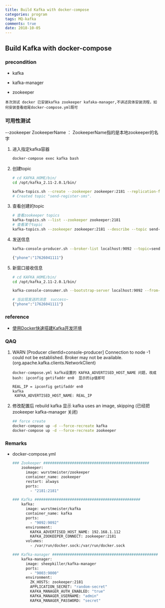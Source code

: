 ```yaml
---
title: Build Kafka with docker-compose
categories: program
tags: MQ-kafka
comments: true
date: 2018-10-05
---
```



## Build Kafka with docker-compose

### precondition

- kafka

- kafka-manager

-  zookeeper

  `本次测试 docker 已安装kafka zookeeper kafaka-manager,不讲述具体安装流程，如何安装查看结尾docker-compose.yml既可`

### 可用性测试

   --zookeeper ZookeeperName ： ZookeeperName指的是本地zookeeper的名字

1. 进入指定kafka容器

   ```bash
   docker-compose exec kafka bash
   ```

2. 创建topic

   ```bash
   # cd KAFKA_HOME/bin/
   cd /opt/kafka_2.11-2.0.1/bin/
   
   kafka-topics.sh --create --zookeeper zookeeper:2181 --replication-factor 1 --partitions 1 --topic send-register-sms
   # Created topic "send-register-sms".
   
   ```

3. 查看创建的topic

   ```bash
   # 查看zookeeper topics
   kafka-topics.sh --list --zookeeper zookeeper:2181
   # 查看某个topic
   kafka-topics.sh --zookeeper zookeeper:2181 --describe --topic send-register-sms
   ```

4. 发送信息

   ```bash
   kafka-console-producer.sh --broker-list localhost:9092 --topic=send-register-sms
   
   {"phone":"17626041111"}
   ```

5. 新窗口接收信息

   ```bash
   # cd KAFKA_HOME/bin/
   cd /opt/kafka_2.11-2.0.1/bin/
   
   kafka-console-consumer.sh --bootstrap-server localhost:9092 --from-beginning --topic send-register-sms
   
   # 当出现发送的消息  success~
   {"phone":"17626041111"}
   ```



### reference

- [使用Docker快速搭建Kafka开发环境](https://tomoyadeng.github.io/blog/2018/06/02/kafka-cluster-in-docker/index.html)

### QAQ

1. WARN [Producer clientId=console-producer] Connection to node -1 could not be established. Broker may not be available. (org.apache.kafka.clients.NetworkClient)

   `docker-compose.yml kafka设置的 KAFKA_ADVERTISED_HOST_NAME 问题，改成 bash: ipconfig getifaddr en0  显示的ip值即可`

   ```bash
   REAL_IP = ipconfig getifaddr en0
   kafka 
   	KAFKA_ADVERTISED_HOST_NAME: REAL_IP
   ```

2. 修改配置后 rebuild kafka 显示 kafka uses an image, skipping  (已经把zookeeper kafka-manager 关闭)

   ```bash
   ## force create
   docker-compose up -d --force-recreate kafka
   docker-compose up -d --force-recreate zookeeper
   ```



### Remarks

- docker-compose.yml

  ```bash
  ### Zookeeper ################################################
      zookeeper:
        image: wurstmeister/zookeeper
        container_name: zookeeper
        restart: always
        ports:
          - "2181:2181"
  
  ### Kafka ################################################    
      kafka:
        image: wurstmeister/kafka
        container_name: kafka
        ports:
          - "9092:9092"
        environment:
          KAFKA_ADVERTISED_HOST_NAME: 192.168.1.112
          KAFKA_ZOOKEEPER_CONNECT: zookeeper:2181
        volumes:
          - /var/run/docker.sock:/var/run/docker.sock
  
  ### Kafka-manager ################################################ 
      kafka-manager:
        image: sheepkiller/kafka-manager                
        ports:  
          - "9003:9000"     
        environment:
          ZK_HOSTS: zookeeper:2181
          APPLICATION_SECRET: "random-secret"
          KAFKA_MANAGER_AUTH_ENABLED: "true"
          KAFKA_MANAGER_USERNAME: "admin"
          KAFKA_MANAGER_PASSWORD: "secret"
  ```


